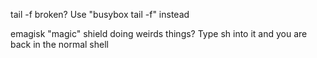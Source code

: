 tail -f broken? Use "busybox tail -f" instead

emagisk "magic" shield doing weirds things? Type sh into it and you are back in the normal shell
